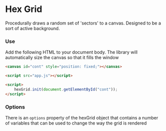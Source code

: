 # Hex Grid

Procedurally draws a random set of 'sectors' to a canvas. Designed to be a sort of active background.

### Use

Add the following HTML to your document body.
The library will automatically size the canvas so that it fills the window

```html
<canvas id="cont" style="position: fixed;"></canvas>

<script src="app.js"></script>

<script>
    hexGrid.init(document.getElementById("cont"));
</script>
```

### Options

There is an `options` property of the hexGrid object that contains a number of variables that can be used to change the way the grid is rendered
